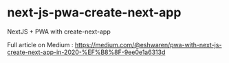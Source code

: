 # next-js-pwa-create-next-app
NextJS + PWA with create-next-app

Full article on Medium :
https://medium.com/@eshwaren/pwa-with-next-js-create-next-app-in-2020-%EF%B8%8F-9ee0e1a6313d
